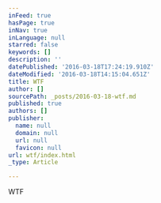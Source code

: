 ```yaml
---
inFeed: true
hasPage: true
inNav: true
inLanguage: null
starred: false
keywords: []
description: ''
datePublished: '2016-03-18T17:24:19.910Z'
dateModified: '2016-03-18T14:15:04.651Z'
title: WTF
author: []
sourcePath: _posts/2016-03-18-wtf.md
published: true
authors: []
publisher:
  name: null
  domain: null
  url: null
  favicon: null
url: wtf/index.html
_type: Article

---
```

WTF
